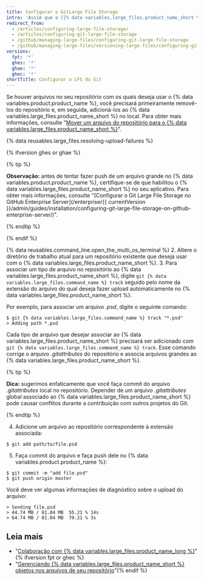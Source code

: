 ```yaml
---
title: Configurar o GitLarge File Storage
intro: 'Assim que o [{% data variables.large_files.product_name_short %} estiver instalado](/articles/installing-git-large-file-storage/), você precisará associá-lo a um arquivo grande no seu repositório.'
redirect_from:
  - /articles/configuring-large-file-storage/
  - /articles/configuring-git-large-file-storage
  - /github/managing-large-files/configuring-git-large-file-storage
  - /github/managing-large-files/versioning-large-files/configuring-git-large-file-storage
versions:
  fpt: '*'
  ghes: '*'
  ghae: '*'
  ghec: '*'
shortTitle: Configurar o LFS do Git
---
```


Se houver arquivos no seu repositório com os quais deseja usar o {% data variables.product.product_name %}, você precisará primeiramente removê-los do repositório e, em seguida, adicioná-los ao {% data variables.large_files.product_name_short %} no local. Para obter mais informações, consulte "[Mover um arquivo do repositório para o {% data variables.large_files.product_name_short %}](/articles/moving-a-file-in-your-repository-to-git-large-file-storage)".

{% data reusables.large_files.resolving-upload-failures %}

{% ifversion ghes or ghae %}

{% tip %}

**Observação:** antes de tentar fazer push de um arquivo grande no {% data variables.product.product_name %}, certifique-se de que habilitou o {% data variables.large_files.product_name_short %} no seu aplicativo. Para obter mais informações, consulte "[Configurar o Git Large File Storage no GitHub Enterprise Server](/enterprise/{{ currentVersion }}/admin/guides/installation/configuring-git-large-file-storage-on-github-enterprise-server/)".

{% endtip %}

{% endif %}

{% data reusables.command_line.open_the_multi_os_terminal %}
2. Altere o diretório de trabalho atual para um repositório existente que deseja usar com o {% data variables.large_files.product_name_short %}.
3. Para associar um tipo de arquivo no repositório ao {% data variables.large_files.product_name_short %}, digite `git {% data variables.large_files.command_name %} track` seguido pelo nome da extensão do arquivo do qual deseja fazer upload automaticamente no {% data variables.large_files.product_name_short %}.

  Por exemplo, para associar um arquivo _.psd_, digite o seguinte comando:
  ```shell
  $ git {% data variables.large_files.command_name %} track "*.psd"
  > Adding path *.psd
  ```
  Cada tipo de arquivo que desejar associar ao {% data variables.large_files.product_name_short %} precisará ser adicionado com `git {% data variables.large_files.command_name %} track`. Esse comando corrige o arquivo *.gitattributes* do repositório e associa arquivos grandes ao {% data variables.large_files.product_name_short %}.

  {% tip %}

  **Dica:** sugerimos enfaticamente que você faça commit do arquivo *.gitattributes* local no repositório. Depender de um arquivo *.gitattributes* global associado ao {% data variables.large_files.product_name_short %} pode causar conflitos durante a contribuição com outros projetos do Git.

  {% endtip %}

4. Adicione um arquivo ao repositório correspondente à extensão associada:
  ```shell
  $ git add path/to/file.psd
  ```
5. Faça commit do arquivo e faça push dele no {% data variables.product.product_name %}:
  ```shell
  $ git commit -m "add file.psd"
  $ git push origin master
  ```
  Você deve ver algumas informações de diagnóstico sobre o upload do arquivo:
  ```shell
  > Sending file.psd
  > 44.74 MB / 81.04 MB  55.21 % 14s
  > 64.74 MB / 81.04 MB  79.21 % 3s
  ```

## Leia mais

- "[Colaboração com {% data variables.large_files.product_name_long %}](/articles/collaboration-with-git-large-file-storage/)"{% ifversion fpt or ghec %}
- "[Gerenciando {% data variables.large_files.product_name_short %} objetos nos arquivos de seu repositório](/github/administering-a-repository/managing-git-lfs-objects-in-archives-of-your-repository)"{% endif %}
